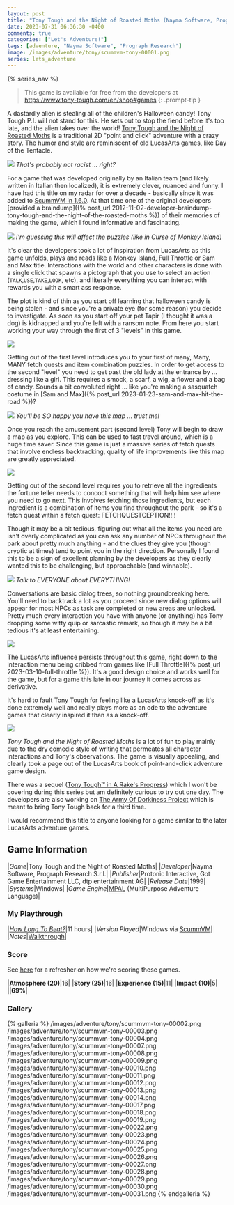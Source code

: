 ```yaml
---
layout: post
title: "Tony Tough and the Night of Roasted Moths (Nayma Software, Prograph Research S.r.l.) - 1999"
date: 2023-07-31 06:36:30 -0400
comments: true
categories: ["Let's Adventure!"]
tags: [adventure, "Nayma Software", "Prograph Research"]
image: /images/adventure/tony/scummvm-tony-00001.png
series: lets_adventure
---
```

{% series_nav %}

> This game is available for free from the developers at https://www.tony-tough.com/en/shop#games
{: .prompt-tip }

A dastardly alien is stealing all of the children's Halloween candy! Tony Tough P.I. will not stand for this. He sets out to stop the fiend before it's too late, and the alien takes over the world! [Tony Tough and the Night of Roasted Moths](https://en.wikipedia.org/wiki/Tony_Tough_and_the_Night_of_Roasted_Moths) is a traditional 2D "point and click" adventure with a crazy story. The humor and style are reminiscent of old LucasArts games, like Day of the Tentacle.

![](/images/adventure/tony/scummvm-tony-00020.png)
_That's probably not racist ... right?_

For a game that was developed originally by an Italian team (and likely written in Italian then localized), it is extremely clever, nuanced and funny. I have had this title on my radar for over a decade - basically since it was added to [ScummVM in 1.6.0](https://wiki.scummvm.org/index.php?title=Tony_Tough_and_the_Night_of_Roasted_Moths). At that time one of the original developers [provided a braindump]({% post_url 2012-11-02-developer-braindump-tony-tough-and-the-night-of-the-roasted-moths %}) of their memories of making the game, which I found informative and fascinating.

![](/images/adventure/tony/scummvm-tony-00000.png)
_I'm guessing this will affect the puzzles (like in Curse of Monkey Island)_

It's clear the developers took a lot of inspiration from LucasArts as this game unfolds, plays and reads like a Monkey Island, Full Throttle or Sam and Max title. Interactions with the world and other characters is done with a single click that spawns a pictograph that you use to select an action (`TALK`,`USE`,`TAKE`,`LOOK`, etc), and literally everything you can interact with rewards you with a smart ass response.

The plot is kind of thin as you start off learning that halloween candy is being stolen - and since you're a private eye (for some reason) you decide to investigate. As soon as you start off your pet Tapir (I thought it was a dog) is kidnapped and you're left with a ransom note. From here you start working your way through the first of 3 "levels" in this game.

![](/images/adventure/tony/scummvm-tony-00005.png)

Getting out of the first level introduces you to your first of many, Many, MANY fetch quests and item combination puzzles. In order to get access to the second "level" you need to get past the old lady at the entrance by ... dressing like a girl. This requires a smock, a scarf, a wig, a flower and a bag of candy. Sounds a bit convoluted right ... like you're making a sasquatch costume in [Sam and Max]({% post_url 2023-01-23-sam-and-max-hit-the-road %})?

![](/images/adventure/tony/scummvm-tony-00015.png)
_You'll be SO happy you have this map ... trust me!_

Once you reach the amusement part (second level) Tony will begin to draw a map as you explore. This can be used to fast travel around, which is a huge time saver. Since this game is just a massive series of fetch quests that involve endless backtracking, quality of life improvements like this map are greatly appreciated.

![](/images/adventure/tony/scummvm-tony-00021.png)

Getting out of the second level requires you to retrieve all the ingredients the fortune teller needs to concoct something that will help him see where you need to go next. This involves fetching those ingredients, but each ingredient is a combination of items you find throughout the park - so it's a fetch quest within a fetch quest: FETCHQUESTCEPTION!!!!

Though it may be a bit tedious, figuring out what all the items you need are isn't overly complicated as you can ask any number of NPCs throughout the park about pretty much anything - and the clues they give you (though cryptic at times) tend to point you in the right direction. Personally I found this to be a sign of excellent planning by the developers as they clearly wanted this to be challenging, but approachable (and winnable).

![](/images/adventure/tony/scummvm-tony-00016.png)
_Talk to EVERYONE about EVERYTHING!_

Conversations are basic dialog trees, so nothing groundbreaking here. You'll need to backtrack a lot as you proceed since new dialog options will appear for most NPCs as task are completed or new areas are unlocked. Pretty much every interaction you have with anyone (or anything) has Tony dropping some witty quip or sarcastic remark, so though it may be a bit tedious it's at least entertaining.

![](/images/adventure/tony/scummvm-tony-00006.png)

The LucasArts influence persists throughout this game, right down to the interaction menu being cribbed from games like [Full Throttle]({% post_url 2023-03-10-full-throttle %}). It's a good design choice and works well for the game, but for a game this late in our journey it comes across as derivative.

It's hard to fault Tony Tough for feeling like a LucasArts knock-off as it's done extremely well and really plays more as an ode to the adventure games that clearly inspired it than as a knock-off.

![](/images/adventure/tony/scummvm-tony-00032.png)

_Tony Tough and the Night of Roasted Moths_ is a lot of fun to play mainly due to the dry comedic style of writing that permeates all character interactions and Tony's observations. The game is visually appealing, and clearly took a page out of the LucasArts book of point-and-click adventure game design.

There was a sequel ([Tony Tough™ in A Rake's Progress](https://www.tony-tough.com/en/tony-tough-a-rakes-progress)) which I won't be covering during this series but am definitely curious to try out one day. The developers are also working on [The Army Of Dorkiness Project](https://www.tony-tough.com/en/tony-tough-and-the-army-of-dorkiness) which is meant to bring Tony Tough back for a third time.

I would recommend this title to anyone looking for a game similar to the later LucasArts adventure games.

## Game Information

|*Game*|Tony Tough and the Night of Roasted Moths|
|*Developer*|Nayma Software, Prograph Research S.r.l.|
|*Publisher*|Protonic Interactive, Got Game Entertainment LLC, dtp entertainment AG|
|*Release Date*|1999|
|*Systems*|Windows|
|*Game Engine*|[MPAL](https://wiki.scummvm.org/index.php?title=Tony) (MultiPurpose Adventure Language)|

### My Playthrough

|[*How Long To Beat?*](https://howlongtobeat.com/game/10506)|11 hours|
|*Version Played*|Windows via [ScummVM](https://www.scummvm.org/)|
|*Notes*|[Walkthrough](https://www.walkthroughking.com/text/tonytough.aspx)|

### Score

See [here](https://www.alexbevi.com/blog/2021/07/28/adventure-games-1980-1999/#scoring) for a refresher on how we're scoring these games.

|**Atmosphere (20)**|16|
|**Story (25)**|16|
|**Experience (15)**|11|
|**Impact (10)**|5|
||**69%**|

### Gallery

{% galleria %}
/images/adventure/tony/scummvm-tony-00002.png
/images/adventure/tony/scummvm-tony-00003.png
/images/adventure/tony/scummvm-tony-00004.png
/images/adventure/tony/scummvm-tony-00007.png
/images/adventure/tony/scummvm-tony-00008.png
/images/adventure/tony/scummvm-tony-00009.png
/images/adventure/tony/scummvm-tony-00010.png
/images/adventure/tony/scummvm-tony-00011.png
/images/adventure/tony/scummvm-tony-00012.png
/images/adventure/tony/scummvm-tony-00013.png
/images/adventure/tony/scummvm-tony-00014.png
/images/adventure/tony/scummvm-tony-00017.png
/images/adventure/tony/scummvm-tony-00018.png
/images/adventure/tony/scummvm-tony-00019.png
/images/adventure/tony/scummvm-tony-00022.png
/images/adventure/tony/scummvm-tony-00023.png
/images/adventure/tony/scummvm-tony-00024.png
/images/adventure/tony/scummvm-tony-00025.png
/images/adventure/tony/scummvm-tony-00026.png
/images/adventure/tony/scummvm-tony-00027.png
/images/adventure/tony/scummvm-tony-00028.png
/images/adventure/tony/scummvm-tony-00029.png
/images/adventure/tony/scummvm-tony-00030.png
/images/adventure/tony/scummvm-tony-00031.png
{% endgalleria %}